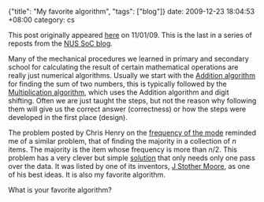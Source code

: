 {"title": "My favorite algorithm", "tags": ["blog"]}
date: 2009-12-23 18:04:53 +08:00
category: cs

This post originally appeared
[here](http://nusschoolofcomputing.blogspot.com/2009/01/my-favorite-algorithm.html)
on 11/01/09. This is the last in a series of reposts from the [NUS SoC
blog](http://nusschoolofcomputing.blogspot.com).

Many of the mechanical procedures we learned in primary and secondary school for calculating the result of certain mathematical operations are really just numerical algorithms. Usually we start with the [Addition algorithm](http://en.wikipedia.org/wiki/Elementary_arithmetic#Addition_algorithm) for finding the sum of two numbers, this is typically followed by the [Multiplication algorithm](http://en.wikipedia.org/wiki/Elementary_arithmetic#Multiplication), which uses the Addition algorithm and digit shifting. Often we are just taught the steps, but not the reason why following them will give us the correct answer (correctness) or how the steps were developed in the first place (design).

The problem posted by Chris Henry on the [frequency of the mode](http://nusschoolofcomputing.blogspot.com/2008/10/noi-01-task-1_07.html) reminded me of a similar problem, that of finding the majority in a collection of $n$ items. The majority is the item whose frequency is more than $n/2$. This problem has a very clever but simple [solution](http://www.cs.utexas.edu/%C2%A0moore/best-ideas/mjrty/index.html) that only needs only one pass over the data. It was listed by one of its inventors, [J Stother Moore](http://www.cs.utexas.edu/%C2%A0moore/), as one of his best ideas. It is also my favorite algorithm.

What is your favorite algorithm?
